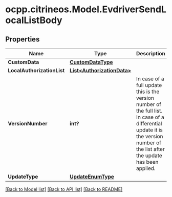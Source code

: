 # ocpp.citrineos.Model.EvdriverSendLocalListBody
## Properties

Name | Type | Description | Notes
------------ | ------------- | ------------- | -------------
**CustomData** | [**CustomDataType**](CustomDataType.md) |  | [optional] 
**LocalAuthorizationList** | [**List&lt;AuthorizationData&gt;**](AuthorizationData.md) |  | [optional] 
**VersionNumber** | **int?** | In case of a full update this is the version number of the full list. In case of a differential update it is the version number of the list after the update has been applied.   | 
**UpdateType** | [**UpdateEnumType**](UpdateEnumType.md) |  | 

[[Back to Model list]](../README.md#documentation-for-models) [[Back to API list]](../README.md#documentation-for-api-endpoints) [[Back to README]](../README.md)

